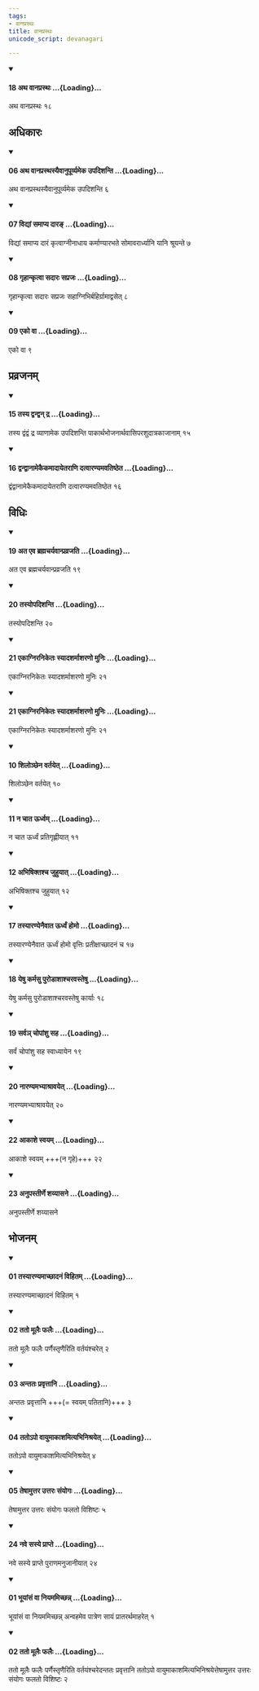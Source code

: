 ```yaml
---
tags:
- वानप्रस्थः
title: वानप्रस्थः
unicode_script: devanagari

---
```

<div class="js_include" newlevelforh1="4" unfilled url="/vedAH_yajuH/taittirIyam/sUtram/ApastambaH/dharma-sUtram/vishvAsa-prastutiH/2/09/21/18_atha_vAnaprasthaH.md">
<details open><summary><h4>18 अथ वानप्रस्थः ...{Loading}...</h4></summary>

अथ वानप्रस्थः १८
</details>
</div>
  

## अधिकारः
<div class="js_include" newlevelforh1="4" unfilled url="/vedAH_yajuH/taittirIyam/sUtram/ApastambaH/dharma-sUtram/vishvAsa-prastutiH/2/09/22/06_atha_vAnaprasthasyaivAnupUrvyameka_upadishanti.md">
<details open><summary><h4>06 अथ वानप्रस्थस्यैवानुपूर्व्यमेक उपदिशन्ति ...{Loading}...</h4></summary>

अथ वानप्रस्थस्यैवानुपूर्व्यमेक उपदिशन्ति ६
</details>
</div>
<div class="js_include" newlevelforh1="4" unfilled url="/vedAH_yajuH/taittirIyam/sUtram/ApastambaH/dharma-sUtram/vishvAsa-prastutiH/2/09/22/07_vidyAM_samApya_dAra~N.md">
<details open><summary><h4>07 विद्यां समाप्य दारङ् ...{Loading}...</h4></summary>

विद्यां समाप्य दारं कृत्वाग्नीनाधाय कर्माण्यारभते सोमावरार्ध्यानि यानि श्रूयन्ते ७
</details>
</div>
<div class="js_include" newlevelforh1="4" unfilled url="/vedAH_yajuH/taittirIyam/sUtram/ApastambaH/dharma-sUtram/vishvAsa-prastutiH/2/09/22/08_gRhAnkRtvA_sadAraH_saprajaH.md">
<details open><summary><h4>08 गृहान्कृत्वा सदारः सप्रजः ...{Loading}...</h4></summary>

गृहान्कृत्वा सदारः सप्रजः सहाग्निभिर्बहिर्ग्रामाद्वसेत् ८
</details>
</div>
<div class="js_include" newlevelforh1="4" unfilled url="/vedAH_yajuH/taittirIyam/sUtram/ApastambaH/dharma-sUtram/vishvAsa-prastutiH/2/09/22/09_eko_vA.md">
<details open><summary><h4>09 एको वा ...{Loading}...</h4></summary>

एको वा ९
</details>
</div>
  


## प्रव्रजनम्
<div class="js_include" newlevelforh1="4" unfilled url="/vedAH_yajuH/taittirIyam/sUtram/ApastambaH/dharma-sUtram/vishvAsa-prastutiH/2/09/22/15_tasya_dvandvan_dra.md">
<details open><summary><h4>15 तस्य द्वन्द्वन् द्र ...{Loading}...</h4></summary>

तस्य द्वंद्वं द्र व्याणामेक उपदिशन्ति पाकार्थभोजनार्थवासिपरशुदात्रकाजानाम् १५
</details>
</div>
<div class="js_include" newlevelforh1="4" unfilled url="/vedAH_yajuH/taittirIyam/sUtram/ApastambaH/dharma-sUtram/vishvAsa-prastutiH/2/09/22/16_dvandvAnAmekaikamAdAyetarANi_datvAraNyamavatiShTheta.md">
<details open><summary><h4>16 द्वन्द्वानामेकैकमादायेतराणि दत्वारण्यमवतिष्ठेत ...{Loading}...</h4></summary>

द्वंद्वानामेकैकमादायेतराणि दत्वारण्यमवतिष्ठेत १६
</details>
</div>
  

## विधिः
<div class="js_include" newlevelforh1="4" unfilled url="/vedAH_yajuH/taittirIyam/sUtram/ApastambaH/dharma-sUtram/vishvAsa-prastutiH/2/09/21/19_ata_eva_brahmacharyavAnpravrajati.md">
<details open><summary><h4>19 अत एव ब्रह्मचर्यवान्प्रव्रजति ...{Loading}...</h4></summary>

अत एव ब्रह्मचर्यवान्प्रव्रजति १९
</details>
</div>
<div class="js_include" newlevelforh1="4" unfilled url="/vedAH_yajuH/taittirIyam/sUtram/ApastambaH/dharma-sUtram/vishvAsa-prastutiH/2/09/21/20_tasyopadishanti.md">
<details open><summary><h4>20 तस्योपदिशन्ति ...{Loading}...</h4></summary>

तस्योपदिशन्ति २०
</details>
</div>
<div class="js_include" newlevelforh1="4" unfilled url="/vedAH_yajuH/taittirIyam/sUtram/ApastambaH/dharma-sUtram/vishvAsa-prastutiH/2/09/21/21_ekAgniraniketaH_syAdasharmAsharaNo_muniH.md">
<details open><summary><h4>21 एकाग्निरनिकेतः स्यादशर्माशरणो मुनिः ...{Loading}...</h4></summary>

एकाग्निरनिकेतः स्यादशर्माशरणो मुनिः २१
</details>
</div>
<div class="js_include" newlevelforh1="4" unfilled url="/vedAH_yajuH/taittirIyam/sUtram/ApastambaH/dharma-sUtram/vishvAsa-prastutiH/2/09/21/21_ekAgniraniketaH_syAdasharmAsharaNo_muniH.md">
<details open><summary><h4>21 एकाग्निरनिकेतः स्यादशर्माशरणो मुनिः ...{Loading}...</h4></summary>

एकाग्निरनिकेतः स्यादशर्माशरणो मुनिः २१
</details>
</div>
<div class="js_include" newlevelforh1="4" unfilled url="/vedAH_yajuH/taittirIyam/sUtram/ApastambaH/dharma-sUtram/vishvAsa-prastutiH/2/09/22/10_shilonChena_vartayet.md">
<details open><summary><h4>10 शिलोञ्छेन वर्तयेत् ...{Loading}...</h4></summary>

शिलोञ्छेन वर्तयेत् १०
</details>
</div>
<div class="js_include" newlevelforh1="4" unfilled url="/vedAH_yajuH/taittirIyam/sUtram/ApastambaH/dharma-sUtram/vishvAsa-prastutiH/2/09/22/11_na_chAta_Urdhvam.md">
<details open><summary><h4>11 न चात ऊर्ध्वम् ...{Loading}...</h4></summary>

न चात ऊर्ध्वं प्रतिगृह्णीयात् ११
</details>
</div>
<div class="js_include" newlevelforh1="4" unfilled url="/vedAH_yajuH/taittirIyam/sUtram/ApastambaH/dharma-sUtram/vishvAsa-prastutiH/2/09/22/12_abhiShiktashcha_juhuyAt.md">
<details open><summary><h4>12 अभिषिक्तश्च जुहुयात् ...{Loading}...</h4></summary>

अभिषिक्तश्च जुहुयात् १२
</details>
</div>
<div class="js_include" newlevelforh1="4" unfilled url="/vedAH_yajuH/taittirIyam/sUtram/ApastambaH/dharma-sUtram/vishvAsa-prastutiH/2/09/22/17_tasyAraNyenaivAta_UrdhvaM_homo.md">
<details open><summary><h4>17 तस्यारण्येनैवात ऊर्ध्वं होमो ...{Loading}...</h4></summary>

तस्यारण्येनैवात ऊर्ध्वं होमो वृत्तिः प्रतीक्षाच्छादनं च १७
</details>
</div>
<div class="js_include" newlevelforh1="4" unfilled url="/vedAH_yajuH/taittirIyam/sUtram/ApastambaH/dharma-sUtram/vishvAsa-prastutiH/2/09/22/18_yeShu_karmasu_puroDAshAshcharavasteShu.md">
<details open><summary><h4>18 येषु कर्मसु पुरोडाशाश्चरवस्तेषु ...{Loading}...</h4></summary>

येषु कर्मसु पुरोडाशाश्चरवस्तेषु कार्याः १८
</details>
</div>
<div class="js_include" newlevelforh1="4" unfilled url="/vedAH_yajuH/taittirIyam/sUtram/ApastambaH/dharma-sUtram/vishvAsa-prastutiH/2/09/22/19_sarva~n_chopAMshu_saha.md">
<details open><summary><h4>19 सर्वञ् चोपांशु सह ...{Loading}...</h4></summary>

सर्वं चोपांशु सह स्वाध्यायेन १९
</details>
</div>
<div class="js_include" newlevelforh1="4" unfilled url="/vedAH_yajuH/taittirIyam/sUtram/ApastambaH/dharma-sUtram/vishvAsa-prastutiH/2/09/22/20_nAraNyamabhyAshrAvayet.md">
<details open><summary><h4>20 नारण्यमभ्याश्रावयेत् ...{Loading}...</h4></summary>

नारण्यमभ्याश्रावयेत् २०
</details>
</div>
<div class="js_include" newlevelforh1="4" unfilled url="/vedAH_yajuH/taittirIyam/sUtram/ApastambaH/dharma-sUtram/vishvAsa-prastutiH/2/09/22/22_AkAshe_svayam.md">
<details open><summary><h4>22 आकाशे स्वयम् ...{Loading}...</h4></summary>

आकाशे स्वयम् +++(न गृहे)+++ २२
</details>
</div>
<div class="js_include" newlevelforh1="4" unfilled url="/vedAH_yajuH/taittirIyam/sUtram/ApastambaH/dharma-sUtram/vishvAsa-prastutiH/2/09/22/23_anupastIrNe_shayyAsane.md">
<details open><summary><h4>23 अनुपस्तीर्णे शय्यासने ...{Loading}...</h4></summary>

अनुपस्तीर्णे शय्यासने
</details>
</div>
  

## भोजनम्
<div class="js_include" newlevelforh1="4" unfilled url="/vedAH_yajuH/taittirIyam/sUtram/ApastambaH/dharma-sUtram/vishvAsa-prastutiH/2/09/22/01_tasyAraNyamAchChAdanaM_vihitam.md">
<details open><summary><h4>01 तस्यारण्यमाच्छादनं विहितम् ...{Loading}...</h4></summary>

तस्यारण्यमाच्छादनं विहितम् १
</details>
</div>
<div class="js_include" newlevelforh1="4" unfilled url="/vedAH_yajuH/taittirIyam/sUtram/ApastambaH/dharma-sUtram/vishvAsa-prastutiH/2/09/22/02_tato_mUlaiH_phalaiH.md">
<details open><summary><h4>02 ततो मूलैः फलैः ...{Loading}...</h4></summary>

ततो मूलैः फलैः पर्णैस्तृणैरिति वर्तयंश्चरेत् २
</details>
</div>
<div class="js_include" newlevelforh1="4" unfilled url="/vedAH_yajuH/taittirIyam/sUtram/ApastambaH/dharma-sUtram/vishvAsa-prastutiH/2/09/22/03_antataH_pravRttAni.md">
<details open><summary><h4>03 अन्ततः प्रवृत्तानि ...{Loading}...</h4></summary>

अन्ततः प्रवृत्तानि +++(= स्वयम् पतितानि)+++ ३
</details>
</div>
<div class="js_include" newlevelforh1="4" unfilled url="/vedAH_yajuH/taittirIyam/sUtram/ApastambaH/dharma-sUtram/vishvAsa-prastutiH/2/09/22/04_tato-po_vAyumAkAshamityabhinishrayet.md">
<details open><summary><h4>04 ततोऽपो वायुमाकाशमित्यभिनिश्रयेत् ...{Loading}...</h4></summary>

ततोऽपो वायुमाकाशमित्यभिनिश्रयेत् ४
</details>
</div>
<div class="js_include" newlevelforh1="4" unfilled url="/vedAH_yajuH/taittirIyam/sUtram/ApastambaH/dharma-sUtram/vishvAsa-prastutiH/2/09/22/05_teShAmuttara_uttaraH_saMyogaH.md">
<details open><summary><h4>05 तेषामुत्तर उत्तरः संयोगः ...{Loading}...</h4></summary>

तेषामुत्तर उत्तरः संयोगः फलतो विशिष्टः ५
</details>
</div>
<div class="js_include" newlevelforh1="4" unfilled url="/vedAH_yajuH/taittirIyam/sUtram/ApastambaH/dharma-sUtram/vishvAsa-prastutiH/2/09/22/24_nave_sasye_prApte.md">
<details open><summary><h4>24 नवे सस्ये प्राप्ते ...{Loading}...</h4></summary>

नवे सस्ये प्राप्ते पुराणमनुजानीयात् २४
</details>
</div>
<div class="js_include" newlevelforh1="4" unfilled url="/vedAH_yajuH/taittirIyam/sUtram/ApastambaH/dharma-sUtram/vishvAsa-prastutiH/2/09/23/01_bhUyAMsaM_vA_niyamamichChann.md">
<details open><summary><h4>01 भूयांसं वा नियममिच्छन्न् ...{Loading}...</h4></summary>

भूयांसं वा नियममिच्छन्न् अन्वहमेव पात्रेण सायं प्रातरर्थमाहरेत् १
</details>
</div>
<div class="js_include" newlevelforh1="4" unfilled url="/vedAH_yajuH/taittirIyam/sUtram/ApastambaH/dharma-sUtram/vishvAsa-prastutiH/2/09/23/02_tato_mUlaiH_phalaiH.md">
<details open><summary><h4>02 ततो मूलैः फलैः ...{Loading}...</h4></summary>

ततो मूलैः फलैः पर्णैस्तृणैरिति वर्तयंश्चरेदन्ततः प्रवृत्तानि ततोऽपो वायुमाकाशमित्यभिनिश्रयेत्तेषामुत्तर उत्तरः संयोगः फलतो विशिष्टः २
</details>
</div>
